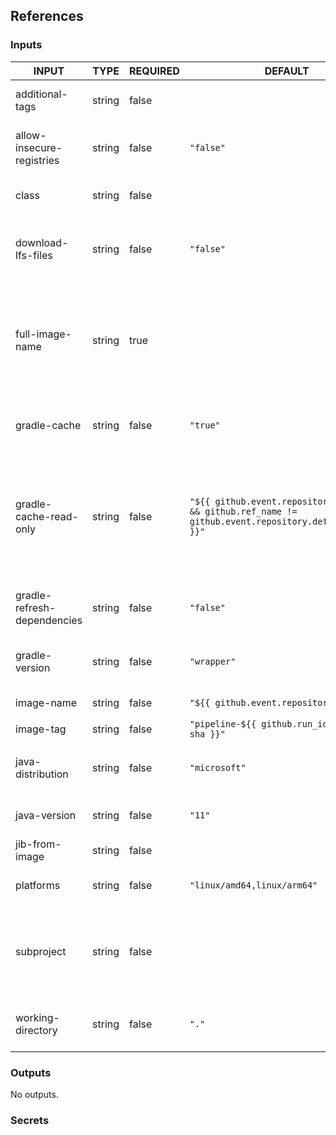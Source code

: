 ## References

### Inputs

<!-- AUTO-DOC-INPUT:START - Do not remove or modify this section -->

| INPUT                       | TYPE   | REQUIRED | DEFAULT                                                                                                 | DESCRIPTION                                                                                                                                                             |
| --------------------------- | ------ | -------- | ------------------------------------------------------------------------------------------------------- | ----------------------------------------------------------------------------------------------------------------------------------------------------------------------- |
| additional-tags             | string | false    |                                                                                                         | Addiitional Tags of Jib Image (comma separated list)                                                                                                                    |
| allow-insecure-registries   | string | false    | `"false"`                                                                                               | Whether to allow insecure registries or not. (Default is false)                                                                                                         |
| class                       | string | false    |                                                                                                         | The entrypoint class to be used for the image                                                                                                                           |
| download-lfs-files          | string | false    | `"false"`                                                                                               | Whether the Git checkout action should resolve LFS files or not. (Default is false)                                                                                     |
| full-image-name             | string | true     |                                                                                                         | Full name of image (registry/image:tag) If an image name is provided without a tag, 'latest' will be used. Be careful with registries that dont allow overwriting tags. |
| gradle-cache                | string | false    | `"true"`                                                                                                | Whether Gradle caching is enabled or not. (Default is true)                                                                                                             |
| gradle-cache-read-only      | string | false    | `"${{ github.event.repository != null && github.ref_name != github.event.repository.default_branch }}"` | Whether Gradle caching should be read-only. By default this value is 'false' for workflows on the GitHub default branch and 'true' for workflows on other branches.     |
| gradle-refresh-dependencies | string | false    | `"false"`                                                                                               | Whether Gradle should refresh dependencies. (Default is false)                                                                                                          |
| gradle-version              | string | false    | `"wrapper"`                                                                                             | Gradle version to be installed. (Default is wrapper)                                                                                                                    |
| image-name                  | string | false    | `"${{ github.event.repository.name }}"`                                                                 | Name of Docker image.                                                                                                                                                   |
| image-tag                   | string | false    | `"pipeline-${{ github.run_id }}-git-{{ sha }}"`                                                         | Tag of Jib Image                                                                                                                                                        |
| java-distribution           | string | false    | `"microsoft"`                                                                                           | Java distribution to be installed. (Default is microsoft)                                                                                                               |
| java-version                | string | false    | `"11"`                                                                                                  | Java version to be installed. (Default is 11)                                                                                                                           |
| jib-from-image              | string | false    |                                                                                                         | The Jib base image to use                                                                                                                                               |
| platforms                   | string | false    | `"linux/amd64,linux/arm64"`                                                                             | Architectures for the created image (comma separated)                                                                                                                   |
| subproject                  | string | false    |                                                                                                         | The Gradle subproject for which the image should be built (If not specified, an image for the root project will be built)                                               |
| working-directory           | string | false    | `"."`                                                                                                   | Working directory of your Gradle artifacts. (Default is .)                                                                                                              |

<!-- AUTO-DOC-INPUT:END -->

### Outputs

<!-- AUTO-DOC-OUTPUT:START - Do not remove or modify this section -->

No outputs.

<!-- AUTO-DOC-OUTPUT:END -->

### Secrets
